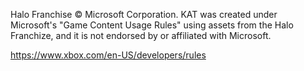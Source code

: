 Halo Franchise © Microsoft Corporation. KAT was created under Microsoft's "Game Content Usage Rules" using assets from the Halo Franchize, and it is not endorsed by or affiliated with Microsoft.

https://www.xbox.com/en-US/developers/rules
